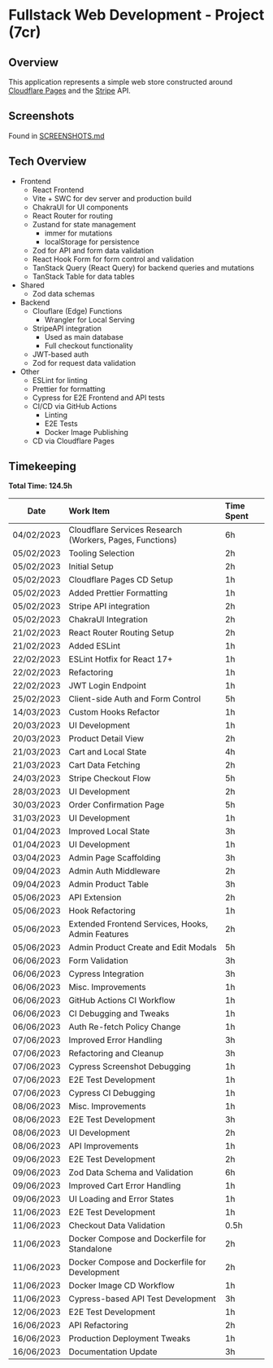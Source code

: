 # Fullstack Web Development - Project (7cr)

## Overview
This application represents a simple web store constructed around [Cloudflare Pages](https://pages.cloudflare.com/) and the [Stripe](https://stripe.com/) API.

## Screenshots
Found in [SCREENSHOTS.md](https://github.com/franjurinec/fullstack-project/blob/master/SCREENSHOTS.md)

## Tech Overview

- Frontend
  - React Frontend
  - Vite + SWC for dev server and production build
  - ChakraUI for UI components
  - React Router for routing
  - Zustand for state management
    - immer for mutations
    - localStorage for persistence
  - Zod for API and form data validation
  - React Hook Form for form control and validation
  - TanStack Query (React Query) for backend queries and mutations
  - TanStack Table for data tables
- Shared
  - Zod data schemas
- Backend
  - Clouflare (Edge) Functions
    - Wrangler for Local Serving
  - StripeAPI integration
    - Used as main database
    - Full checkout functionality
  - JWT-based auth
  - Zod for request data validation
- Other
  - ESLint for linting
  - Prettier for formatting
  - Cypress for E2E Frontend and API tests
  - CI/CD via GitHub Actions
    - Linting
    - E2E Tests
    - Docker Image Publishing
  - CD via Cloudflare Pages

## Timekeeping

**Total Time: 124.5h**

| Date | Work Item | Time Spent |
| --- | :--- | :--- |
| 04/02/2023 | Cloudflare Services Research (Workers, Pages, Functions) | 6h |
| 05/02/2023 | Tooling Selection | 2h |
| 05/02/2023 | Initial Setup | 2h |
| 05/02/2023 | Cloudflare Pages CD Setup | 1h |
| 05/02/2023 | Added Prettier Formatting | 1h |
| 05/02/2023 | Stripe API integration | 2h |
| 05/02/2023 | ChakraUI Integration | 2h |
| 21/02/2023 | React Router Routing Setup | 2h |
| 21/02/2023 | Added ESLint | 1h |
| 22/02/2023 | ESLint Hotfix for React 17+ | 1h |
| 22/02/2023 | Refactoring | 1h |
| 22/02/2023 | JWT Login Endpoint | 1h |
| 25/02/2023 | Client-side Auth and Form Control | 5h |
| 14/03/2023 | Custom Hooks Refactor | 1h |
| 20/03/2023 | UI Development | 1h |
| 20/03/2023 | Product Detail View | 2h |
| 21/03/2023 | Cart and Local State | 4h |
| 21/03/2023 | Cart Data Fetching | 2h |
| 24/03/2023 | Stripe Checkout Flow | 5h |
| 28/03/2023 | UI Development | 2h |
| 30/03/2023 | Order Confirmation Page | 5h |
| 31/03/2023 | UI Development | 1h |
| 01/04/2023 | Improved Local State | 3h |
| 01/04/2023 | UI Development | 1h |
| 03/04/2023 | Admin Page Scaffolding | 3h |
| 09/04/2023 | Admin Auth Middleware | 2h |
| 09/04/2023 | Admin Product Table | 3h |
| 05/06/2023 | API Extension | 2h |
| 05/06/2023 | Hook Refactoring | 1h |
| 05/06/2023 | Extended Frontend Services, Hooks, Admin Features | 2h |
| 05/06/2023 | Admin Product Create and Edit Modals | 5h |
| 06/06/2023 | Form Validation | 3h |
| 06/06/2023 | Cypress Integration | 3h |
| 06/06/2023 | Misc. Improvements | 1h |
| 06/06/2023 | GitHub Actions CI Workflow | 1h |
| 06/06/2023 | CI Debugging and Tweaks | 1h |
| 06/06/2023 | Auth Re-fetch Policy Change | 1h |
| 07/06/2023 | Improved Error Handling | 3h |
| 07/06/2023 | Refactoring and Cleanup | 3h |
| 07/06/2023 | Cypress Screenshot Debugging | 1h |
| 07/06/2023 | E2E Test Development | 1h |
| 07/06/2023 | Cypress CI Debugging | 1h |
| 08/06/2023 | Misc. Improvements | 1h |
| 08/06/2023 | E2E Test Development | 3h |
| 08/06/2023 | UI Development | 2h |
| 08/06/2023 | API Improvements | 1h |
| 09/06/2023 | E2E Test Development | 2h |
| 09/06/2023 | Zod Data Schema and Validation | 6h |
| 09/06/2023 | Improved Cart Error Handling | 1h |
| 09/06/2023 | UI Loading and Error States | 1h |
| 11/06/2023 | E2E Test Development | 1h |
| 11/06/2023 | Checkout Data Validation | 0.5h |
| 11/06/2023 | Docker Compose and Dockerfile for Standalone | 2h |
| 11/06/2023 | Docker Compose and Dockerfile for Development | 2h |
| 11/06/2023 | Docker Image CD Workflow | 1h |
| 11/06/2023 | Cypress-based API Test Development | 3h |
| 12/06/2023 | E2E Test Development | 1h |
| 16/06/2023 | API Refactoring | 2h |
| 16/06/2023 | Production Deployment Tweaks | 1h |
| 16/06/2023 | Documentation Update | 3h |
